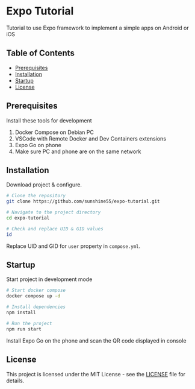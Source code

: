 # Expo Tutorial

Tutorial to use Expo framework to implement a simple apps on Android or iOS

## Table of Contents

- [Prerequisites](#prerequisites)
- [Installation](#installation)
- [Startup](#startup)
- [License](#license)

## Prerequisites

Install these tools for development

1. Docker Compose on Debian PC
2. VSCode with Remote Docker and Dev Containers extensions
2. Expo Go on phone
3. Make sure PC and phone are on the same network

## Installation

Download project & configure.

```bash
# Clone the repository
git clone https://github.com/sunshine55/expo-tutorial.git

# Navigate to the project directory
cd expo-tutorial

# Check and replace UID & GID values
id
```

Replace UID and GID for `user` property in `compose.yml`.

## Startup

Start project in development mode

```bash
# Start docker compose
docker compose up -d

# Install dependencies
npm install

# Run the project
npm run start
```

Install Expo Go on the phone and scan the QR code displayed in console

## License

This project is licensed under the MIT License - see the [LICENSE](LICENSE) file for details.
